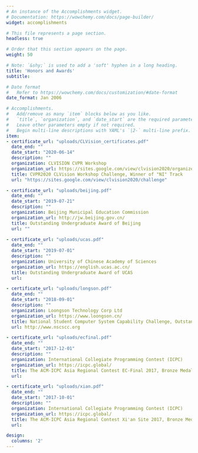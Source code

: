 ```yaml
---
# An instance of the Accomplishments widget.
# Documentation: https://wowchemy.com/docs/page-builder/
widget: accomplishments

# This file represents a page section.
headless: true

# Order that this section appears on the page.
weight: 50

# Note: `&shy;` is used to add a 'soft' hyphen in a long heading.
title: 'Honors and Awards'
subtitle:

# Date format
#   Refer to https://wowchemy.com/docs/customization/#date-format
date_format: Jan 2006

# Accomplishments.
#   Add/remove as many `item` blocks below as you like.
#   `title`, `organization`, and `date_start` are the required parameters.
#   Leave other parameters empty if not required.
#   Begin multi-line descriptions with YAML's `|2-` multi-line prefix.
item:
- certificate_url: "uploads/CLVision_certificates.pdf"
  date_end: ""
  date_start: "2020-06-14"
  description: ""
  organization: CLVISION CVPR Workshop
  organization_url: https://sites.google.com/view/clvision2020/organizers
  title: CVPR2020 CLVision Workshop Challenge, Winner of "NI" Track
  url: "https://sites.google.com/view/clvision2020/challenge"

- certificate_url: "uploads/beijing.pdf"
  date_end: ""
  date_start: "2019-07-21"
  description: ""
  organization: Beijing Municipal Education Commission
  organization_url: http://jw.beijing.gov.cn/
  title: Outstanding Undergraduate Award of Beijing
  url: ""
  
- certificate_url: "uploads/ucas.pdf"
  date_end: ""
  date_start: "2019-07-01"
  description: ""
  organization: University of Chinese Academy of Sciences
  organization_url: https://english.ucas.ac.cn/
  title: Outstanding Undergraduate Award of UCAS
  url: 

- certificate_url: "uploads/longson.pdf"
  date_end: ""
  date_start: "2018-09-01"
  description: ""
  organization: Loongson Technology Corp Ltd
  organization_url: https://www.loongson.cn/
  title: National Student Computer System Capability Challenge, Outstanding winner
  url: http://www.nscscc.org

- certificate_url: "uploads/ecfinal.pdf"
  date_end: ""
  date_start: "2017-12-01"
  description: ""
  organization: International Collegiate Programming Contest (ICPC)
  organization_url: https://icpc.global/
  title: The ACM-ICPC Asia Regional Contest EC-Final 2017, Bronze Medal
  url: 

- certificate_url: "uploads/xian.pdf"
  date_end: ""
  date_start: "2017-10-01"
  description: ""
  organization: International Collegiate Programming Contest (ICPC)
  organization_url: https://icpc.global/
  title: The ACM-ICPC Asia Regional Contest Xi'an Site 2017, Bronze Medal
  url: 

design:
  columns: '2' 
---
```

